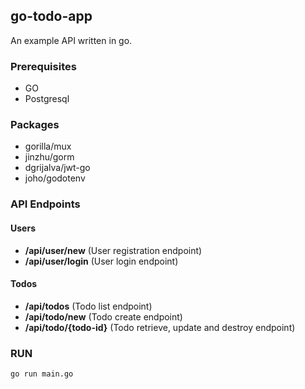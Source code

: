 ## go-todo-app

An example API written in go.

### Prerequisites

* GO
* Postgresql

### Packages

* gorilla/mux
* jinzhu/gorm
* dgrijalva/jwt-go
* joho/godotenv

### API Endpoints

#### Users

* **/api/user/new** (User registration endpoint)
* **/api/user/login** (User login endpoint)


#### Todos

* **/api/todos** (Todo list endpoint)
* **/api/todo/new** (Todo create endpoint)
* **/api/todo/{todo-id}** (Todo retrieve, update and destroy endpoint)

### RUN

    go run main.go
